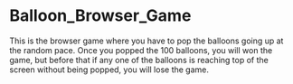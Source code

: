 # Balloon_Browser_Game

This is the browser game where you have to pop the balloons going up at the random pace. Once you popped the 100 balloons, you will won the game, but before that if any one 
of the balloons is reaching top of the screen without being popped, you will lose the game.
